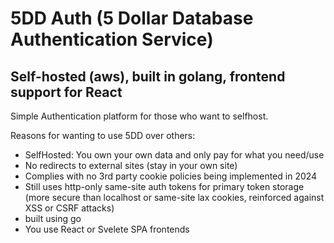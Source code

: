 # 5DD Auth (5 Dollar Database Authentication Service)
## Self-hosted (aws), built in golang, frontend support for React
Simple Authentication platform for those who want to selfhost.

Reasons for wanting to use 5DD over others:
- SelfHosted: You own your own data and only pay for what you need/use
- No redirects to external sites (stay in your own site)
- Complies with no 3rd party cookie policies being implemented in 2024
- Still uses http-only same-site auth tokens for primary token storage (more secure than localhost or same-site lax cookies, reinforced against XSS or CSRF attacks)
- built using go
- You use React or Svelete SPA frontends